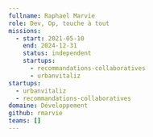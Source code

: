 ```yaml
---
fullname: Raphael Marvie
role: Dev, Op, touche à tout
missions:
  - start: 2021-05-10
    end: 2024-12-31
    status: independent
    startups:
      - recommandations-collaboratives
      - urbanvitaliz
startups:
  - urbanvitaliz
  - recommandations-collaboratives
domaine: Développement
github: rmarvie
teams: []
---
```

